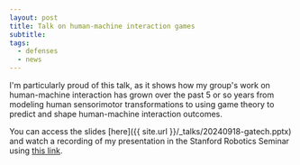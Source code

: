 ```yaml
---
layout: post
title: Talk on human-machine interaction games
subtitle: 
tags:
  - defenses
  - news
---
```


I'm particularly proud of this talk, as it shows how my group's work on human-machine interaction has grown over the past 5 or so years from modeling human sensorimotor transformations to using game theory to predict and shape human-machine interaction outcomes.

You can access the slides [here]({{ site.url }}/_talks/20240918-gatech.pptx) and watch a recording of my presentation in the Stanford Robotics Seminar using [this link](https://youtu.be/_Z0wWY4lfyE?si=6CdSPfYi9ir4TM9g).
